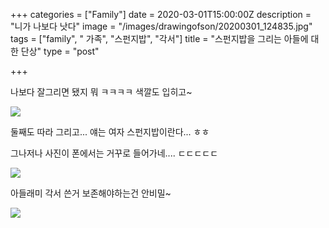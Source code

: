 +++
categories = ["Family"]
date = 2020-03-01T15:00:00Z
description = "니가 나보다 낫다"
image = "/images/drawingofson/20200301_124835.jpg"
tags = ["family", " 가족", "스펀지밥", "각서"]
title = "스펀지밥을 그리는 아들에 대한 단상"
type = "post"

+++  

나보다 잘그리면 됐지 뭐 ㅋㅋㅋㅋ 색깔도 입히고\~

![](/images/drawingofson/20200301_130952.jpg)

둘째도 따라 그리고... 얘는 여자 스펀지밥이란다... ㅎㅎ

그나저나 사진이 폰에서는 거꾸로 들어가네.... ㄷㄷㄷㄷㄷ

![](/images/drawingofson/20200301_131158.jpg)

아들래미 각서 쓴거 보존해야하는건 안비밀\~

![](/images/drawingofson/20200301_120811.jpg)
